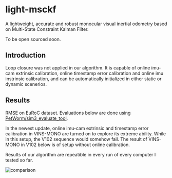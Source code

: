 # light-msckf
A lightweight, accurate and robust monocular visual inertial odometry based on Multi-State Constraint Kalman Filter.

To be open sourced soon.


## Introduction
Loop closure was not applied in our algorithm. It is capable of online imu-cam extrinsic calibration, online timestamp error calibration and online imu instrinsic calibration, and can be automatically initialized in either static or dynamic scenerios.


## Results
RMSE on EuRoC dataset. Evaluations below are done using [PetWorm/sim3_evaluate_tool](https://github.com/PetWorm/sim3_evaluate_tool).

In the newest update, online imu-cam extrinsic and timestamp error calibration in VINS-MONO are turned on to explore its extreme ability. While in this setup, the V102 sequence would somehow fail. The result of VINS-MONO in V102 below is of setup without online calibration.

Results of our algorithm are repeatible in every run of every computer I tested so far.

![comparison](https://github.com/PetWorm/light-msckf/blob/master/results/comparison.jpg)
